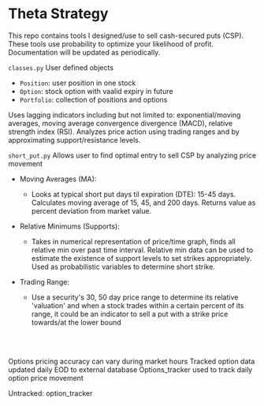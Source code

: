 # Theta Strategy

This repo contains tools I designed/use to sell cash-secured puts (CSP). These tools use probability to optimize your likelihood of profit. Documentation will be updated as periodically.	

`classes.py`
User defined objects	
  - `Position`: user position in one stock	
  - `Option`: stock option with vaalid expiry in future	
  - `Portfolio`: collection of positions and options	
  
  
Uses lagging indicators including but not limited to: exponential/moving averages, moving average convergence divergence (MACD), relative strength index (RSI). Analyzes price action using trading ranges and by approximating support/resistance levels.

`short_put.py`
Allows user to find optimal entry to sell CSP by analyzing price movement

  - Moving Averages (MA):
    - Looks at typical short put days til expiration (DTE): 15-45 days. Calculates moving average of 15, 45, and 200 days. Returns value as percent deviation from market value.

  - Relative Minimums (Supports):
    - Takes in numerical representation of price/time graph, finds all relative min over past time interval. Relative min data can be used to estimate the existence of support levels to set strikes appropriately. Used as probabilistic variables to determine short strike. 

  - Trading Range: 
    - Use a security's 30, 50 day price range to determine its relative 'valuation' and when a stock trades within a certain percent of its range, it could be an indicator to sell a put with a strike price towards/at the lower bound



<br/>
<br/>


Options pricing accuracy can vary during market hours
Tracked option data updated daily EOD to external database
Options_tracker used to track daily option price movement

Untracked:
option_tracker
